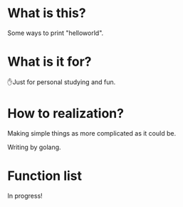 # What is this?
Some ways to print "helloworld".

 


# What is it for?

✋Just for personal studying and fun.




# How to realization?

Making simple things as more complicated as it could be.

Writing by golang.




# Function list

In progress!
